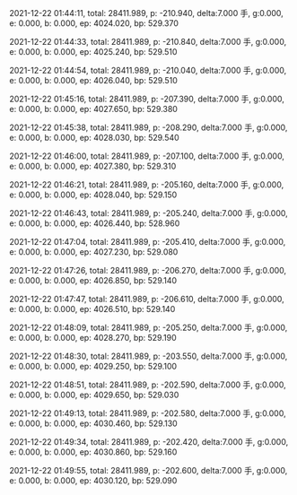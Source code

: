 2021-12-22 01:44:11, total: 28411.989, p: -210.940, delta:7.000 手, g:0.000, e: 0.000, b: 0.000, ep: 4024.020, bp: 529.370

2021-12-22 01:44:33, total: 28411.989, p: -210.840, delta:7.000 手, g:0.000, e: 0.000, b: 0.000, ep: 4025.240, bp: 529.510

2021-12-22 01:44:54, total: 28411.989, p: -210.040, delta:7.000 手, g:0.000, e: 0.000, b: 0.000, ep: 4026.040, bp: 529.510

2021-12-22 01:45:16, total: 28411.989, p: -207.390, delta:7.000 手, g:0.000, e: 0.000, b: 0.000, ep: 4027.650, bp: 529.380

2021-12-22 01:45:38, total: 28411.989, p: -208.290, delta:7.000 手, g:0.000, e: 0.000, b: 0.000, ep: 4028.030, bp: 529.540

2021-12-22 01:46:00, total: 28411.989, p: -207.100, delta:7.000 手, g:0.000, e: 0.000, b: 0.000, ep: 4027.380, bp: 529.310

2021-12-22 01:46:21, total: 28411.989, p: -205.160, delta:7.000 手, g:0.000, e: 0.000, b: 0.000, ep: 4028.040, bp: 529.150

2021-12-22 01:46:43, total: 28411.989, p: -205.240, delta:7.000 手, g:0.000, e: 0.000, b: 0.000, ep: 4026.440, bp: 528.960

2021-12-22 01:47:04, total: 28411.989, p: -205.410, delta:7.000 手, g:0.000, e: 0.000, b: 0.000, ep: 4027.230, bp: 529.080

2021-12-22 01:47:26, total: 28411.989, p: -206.270, delta:7.000 手, g:0.000, e: 0.000, b: 0.000, ep: 4026.850, bp: 529.140

2021-12-22 01:47:47, total: 28411.989, p: -206.610, delta:7.000 手, g:0.000, e: 0.000, b: 0.000, ep: 4026.510, bp: 529.140

2021-12-22 01:48:09, total: 28411.989, p: -205.250, delta:7.000 手, g:0.000, e: 0.000, b: 0.000, ep: 4028.270, bp: 529.190

2021-12-22 01:48:30, total: 28411.989, p: -203.550, delta:7.000 手, g:0.000, e: 0.000, b: 0.000, ep: 4029.250, bp: 529.100

2021-12-22 01:48:51, total: 28411.989, p: -202.590, delta:7.000 手, g:0.000, e: 0.000, b: 0.000, ep: 4029.650, bp: 529.030

2021-12-22 01:49:13, total: 28411.989, p: -202.580, delta:7.000 手, g:0.000, e: 0.000, b: 0.000, ep: 4030.460, bp: 529.130

2021-12-22 01:49:34, total: 28411.989, p: -202.420, delta:7.000 手, g:0.000, e: 0.000, b: 0.000, ep: 4030.860, bp: 529.160

2021-12-22 01:49:55, total: 28411.989, p: -202.600, delta:7.000 手, g:0.000, e: 0.000, b: 0.000, ep: 4030.120, bp: 529.090